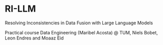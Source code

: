 # RI-LLM
Resolving Inconsistencies in Data Fusion with Large Language Models

Practical course Data Engineering (Maribel Acosta) @ TUM,
Niels Bobet, Leon Endres and Moaaz Eid
